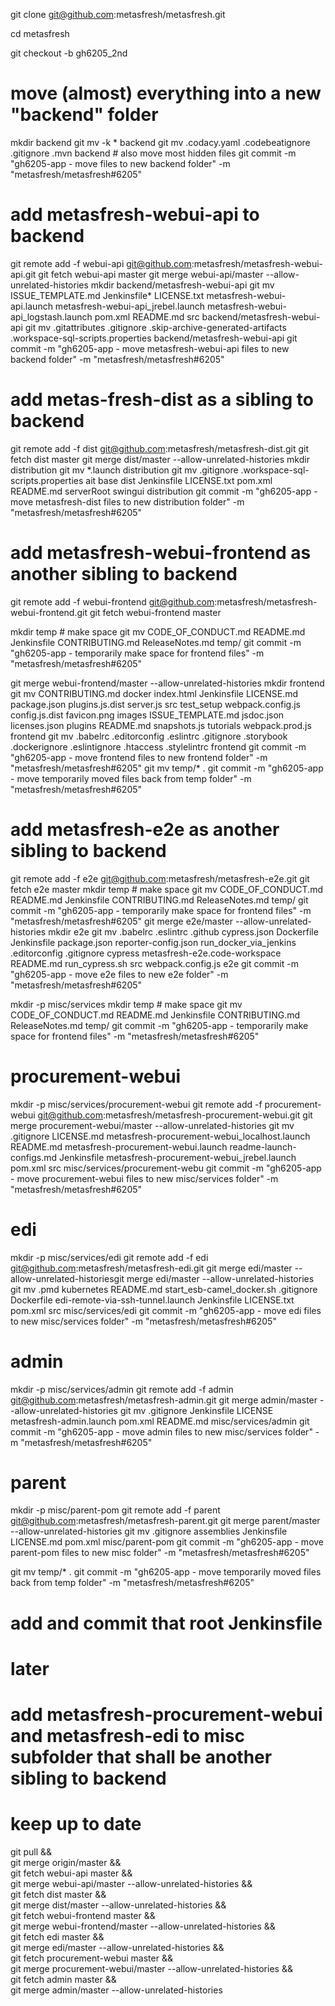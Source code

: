 

git clone git@github.com:metasfresh/metasfresh.git

cd metasfresh

git checkout -b gh6205_2nd

# move (almost) everything into a new "backend" folder
mkdir backend
git mv -k * backend
git mv .codacy.yaml .codebeatignore .gitignore .mvn backend # also move most hidden files
git commit -m "gh6205-app - move files to new backend folder" -m "metasfresh/metasfresh#6205"

# add metasfresh-webui-api to backend
git remote add -f webui-api git@github.com:metasfresh/metasfresh-webui-api.git
git fetch webui-api master
git merge webui-api/master --allow-unrelated-histories
mkdir backend/metasfresh-webui-api
git mv ISSUE_TEMPLATE.md  Jenkinsfile*  LICENSE.txt  metasfresh-webui-api.launch  metasfresh-webui-api_jrebel.launch  metasfresh-webui-api_logstash.launch  pom.xml  README.md src backend/metasfresh-webui-api
git mv .gitattributes .gitignore  .skip-archive-generated-artifacts  .workspace-sql-scripts.properties backend/metasfresh-webui-api
git commit -m "gh6205-app - move metasfresh-webui-api files to new backend folder" -m "metasfresh/metasfresh#6205"

# add metas-fresh-dist as a sibling to backend
git remote add -f dist git@github.com:metasfresh/metasfresh-dist.git
git fetch dist master
git merge dist/master --allow-unrelated-histories
mkdir distribution
git mv *.launch distribution
git mv .gitignore .workspace-sql-scripts.properties ait base dist Jenkinsfile LICENSE.txt pom.xml README.md serverRoot swingui distribution
git commit -m "gh6205-app - move metasfresh-dist files to new distribution folder" -m "metasfresh/metasfresh#6205"

# add metasfresh-webui-frontend as another sibling to backend
git remote add -f webui-frontend git@github.com:metasfresh/metasfresh-webui-frontend.git
git fetch webui-frontend master

mkdir temp # make space
git mv CODE_OF_CONDUCT.md  README.md Jenkinsfile CONTRIBUTING.md ReleaseNotes.md temp/
git commit -m "gh6205-app - temporarily make space for frontend files" -m "metasfresh/metasfresh#6205"

git merge webui-frontend/master --allow-unrelated-histories
mkdir frontend
git mv CONTRIBUTING.md docker index.html Jenkinsfile LICENSE.md package.json plugins.js.dist server.js src test_setup webpack.config.js config.js.dist favicon.png images ISSUE_TEMPLATE.md jsdoc.json licenses.json  plugins README.md snapshots.js tutorials webpack.prod.js frontend
git mv .babelrc .editorconfig .eslintrc .gitignore .storybook .dockerignore .eslintignore .htaccess .stylelintrc frontend
git commit -m "gh6205-app - move frontend files to new frontend folder" -m "metasfresh/metasfresh#6205"
git mv temp/* .
git commit -m "gh6205-app - move temporarily moved files back from temp folder" -m "metasfresh/metasfresh#6205"

# add metasfresh-e2e as another sibling to backend
git remote add -f e2e git@github.com:metasfresh/metasfresh-e2e.git
git fetch e2e master
mkdir temp # make space
git mv CODE_OF_CONDUCT.md  README.md Jenkinsfile CONTRIBUTING.md ReleaseNotes.md temp/
git commit -m "gh6205-app - temporarily make space for frontend files" -m "metasfresh/metasfresh#6205"
git merge e2e/master --allow-unrelated-histories
mkdir e2e
git mv .babelrc .eslintrc .github cypress.json Dockerfile Jenkinsfile package.json reporter-config.json run_docker_via_jenkins .editorconfig .gitignore cypress metasfresh-e2e.code-workspace README.md run_cypress.sh  src webpack.config.js e2e
git commit -m "gh6205-app - move e2e files to new e2e folder" -m "metasfresh/metasfresh#6205"

mkdir -p misc/services
mkdir temp # make space
git mv CODE_OF_CONDUCT.md  README.md Jenkinsfile CONTRIBUTING.md ReleaseNotes.md temp/
git commit -m "gh6205-app - temporarily make space for frontend files" -m "metasfresh/metasfresh#6205"

# procurement-webui
mkdir -p misc/services/procurement-webui
git remote add -f procurement-webui git@github.com:metasfresh/metasfresh-procurement-webui.git
git merge procurement-webui/master --allow-unrelated-histories
git mv .gitignore LICENSE.md  metasfresh-procurement-webui_localhost.launch README.md  metasfresh-procurement-webui.launch readme-launch-configs.md Jenkinsfile metasfresh-procurement-webui_jrebel.launch pom.xml src misc/services/procurement-webu
git commit -m "gh6205-app - move procurement-webui files to new misc/services folder" -m "metasfresh/metasfresh#6205"

# edi
mkdir -p misc/services/edi
git remote add -f edi git@github.com:metasfresh/metasfresh-edi.git
git merge edi/master --allow-unrelated-historiesgit merge edi/master --allow-unrelated-histories
git mv .pmd kubernetes README.md start_esb-camel_docker.sh .gitignore Dockerfile edi-remote-via-ssh-tunnel.launch Jenkinsfile LICENSE.txt pom.xml src misc/services/edi
git commit -m "gh6205-app - move edi files to new misc/services folder" -m "metasfresh/metasfresh#6205"
 
# admin
mkdir -p misc/services/admin
git remote add -f admin git@github.com:metasfresh/metasfresh-admin.git
git merge admin/master --allow-unrelated-histories
git mv .gitignore Jenkinsfile LICENSE metasfresh-admin.launch pom.xml README.md misc/services/admin
git commit -m "gh6205-app - move admin files to new misc/services folder" -m "metasfresh/metasfresh#6205"

# parent
mkdir -p misc/parent-pom
git remote add -f parent git@github.com:metasfresh/metasfresh-parent.git
git merge parent/master --allow-unrelated-histories
git mv .gitignore assemblies Jenkinsfile LICENSE.md pom.xml misc/parent-pom
git commit -m "gh6205-app - move parent-pom files to new misc folder" -m "metasfresh/metasfresh#6205"

git mv temp/* .
git commit -m "gh6205-app - move temporarily moved files back from temp folder" -m "metasfresh/metasfresh#6205"
 
# add and commit that root Jenkinsfile

# later
# add metasfresh-procurement-webui and metasfresh-edi to misc subfolder that shall be another sibling to backend




# keep up to date

git pull && \
git merge origin/master && \
git fetch webui-api master && \
git merge webui-api/master --allow-unrelated-histories && \
git fetch dist master && \
git merge dist/master --allow-unrelated-histories && \
git fetch webui-frontend master && \
git merge webui-frontend/master --allow-unrelated-histories && \
git fetch edi master && \
git merge edi/master --allow-unrelated-histories && \
git fetch procurement-webui master && \
git merge procurement-webui/master --allow-unrelated-histories && \
git fetch admin master && \
git merge admin/master --allow-unrelated-histories